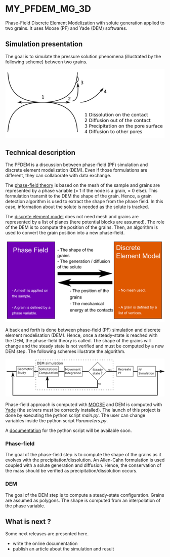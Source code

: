 # MY_PFDEM_MG_3D

Phase-Field Discrete Element Modelization with solute generation applied to two grains. It uses Moose (PF) and Yade (DEM) softwares.

## Simulation presentation
The goal is to simulate the pressure solution phenomena (illustrated by the following scheme) between two grains.

![scheme of grain-grain interaction](image/PressureSolutionScheme_WB.png)

## Technical description
The PFDEM is a discussion between phase-field (PF) simulation and discrete element modelization (DEM). Even if those formulations are different, they can collaborate with data exchange.

The [phase-field theory](https://en.wikipedia.org/wiki/Phase-field_model) is based on the mesh of the sample and grains are represented by a phase variable (= 1 if the node is a grain, = 0 else). This formulation transmit to the DEM the shape of the grain. Hence, a grain detection algorithm is used to extract the shape from the phase field. In this case, information about the solute is needed as the solute is tracked.

The [discrete element model](https://en.wikipedia.org/wiki/Discrete_element_method) does not need mesh and grains are represented by a list of planes (here potential blocks are assumed). The role of the DEM is to compute the position of the grains. Then, an algorithm is used to convert the grain position into a new phase-field.

![scheme of grain-grain interaction](image/PFDEM_Exchange_Scheme_WB.png)

A back and forth is done between phase-field (PF) simulation and discrete element modelisation (DEM). Hence, once a steady-state is reached with the DEM, the phase-field theory is called. The shape of the grains will change and the steady state is not verified and must be computed by a new DEM step.
The following schemes illustrate the algorithm.

![scheme of grain-grain interaction](image/General_plan_WB.png)

Phase-field approach is computed with [MOOSE](https://github.com/idaholab/moose) and DEM is computed with [Yade](https://yade-dem.org/doc/) (the solvers must be correctly installed). The launch of this project is done by executing the python script <i>main.py</i>. The user can change variables inside the python script <i>Parameters.py</i>.

A [documentation](??) for the python script will be available soon.

### Phase-field
The goal of the phase-field step is to compute the shape of the grains as it evolves with the precipitation/dissolution.
An Allen-Cahn formulation is used coupled with a solute generation and diffusion. Hence, the conservation of the mass should be verified as precipitation/dissolution occurs.

### DEM
The goal of the DEM step is to compute a steady-state configuration. Grains are assumed as polygons. The shape is computed from an interpolation of the phase variable.

## What is next ?
Some next releases are presented here.

- write the online documentation
- publish an article about the simulation and result
